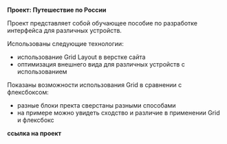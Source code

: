 **Проект: Путешествие по России**

Проект представляет собой обучающее пособие по разработке интерфейса для различных устройств.

Использованы следующие технологии:
- использование Grid Layout в верстке сайта
- оптимизация внешнего вида для различных устройств с использованием 

Показаны возможности использования Grid в сравнении с флексбоксом:
- разные блоки пректа сверстаны разными способами
- на примере можно увидеть сходство и различие в применении Grid и флексбокс 

**ссылка на проект**





